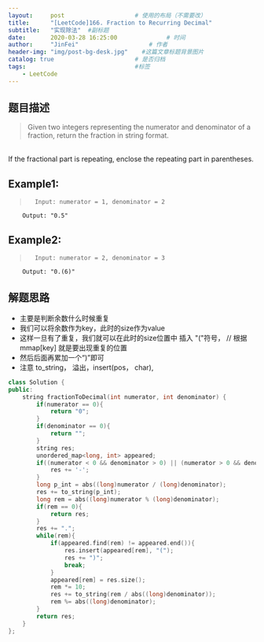```yaml
---
layout:     post                    # 使用的布局（不需要改） 
title:      "[LeetCode]166. Fraction to Recurring Decimal"               # 标题  
subtitle:   "实现除法"  #副标题 
date:       2020-03-28 16:25:00              # 时间 
author:     "JinFei"                    # 作者 
header-img: "img/post-bg-desk.jpg"    #这篇文章标题背景图片 
catalog: true                       # 是否归档 
tags:                               #标签     
    - LeetCode 
---
```


## 题目描述
> Given two integers representing the numerator and denominator of a fraction, return the fraction in string format.
<br>
If the fractional part is repeating, enclose the repeating part in parentheses.

## Example1:
 
>       Input: numerator = 1, denominator = 2
        Output: "0.5"

## Example2:
 
>       Input: numerator = 2, denominator = 3
        Output: "0.(6)"

## 解题思路
- 主要是判断余数什么时候重复
- 我们可以将余数作为key，此时的size作为value
- 这样一旦有了重复，我们就可以在此时的size位置中 插入 "("符号，  // 根据 mmap[key] 就是要出现重复的位置
- 然后后面再累加一个“)”即可
- 注意 to_string， 溢出，insert(pos， char), 

```C++
class Solution {
public:
    string fractionToDecimal(int numerator, int denominator) {
        if(numerator == 0){
            return "0";
        }
        if(denominator == 0){
            return "";
        }
        string res;
        unordered_map<long, int> appeared;
        if((numerator < 0 && denominator > 0) || (numerator > 0 && denominator < 0)){
            res += '-';
        }
        long p_int = abs((long)numerator / (long)denominator);
        res += to_string(p_int);
        long rem = abs((long)numerator % (long)denominator);
        if(rem == 0){
            return res;
        }
        res += ".";
        while(rem){
            if(appeared.find(rem) != appeared.end()){
                res.insert(appeared[rem], "(");
                res += ")";
                break;
            }
            appeared[rem] = res.size();
            rem *= 10;
            res += to_string(rem / abs((long)denominator));
            rem %= abs((long)denominator);
        }
        return res;
    }
};
```
